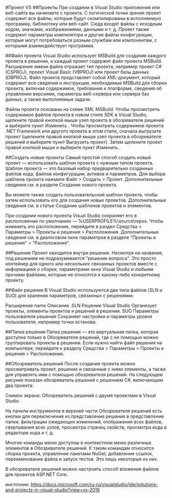 #Проект VS
##Проекты
При создании в Visual Studio приложения или веб-сайта вы начинаете с проекта.
С логической точки зрения проект содержит все файлы,
которые будут скомпилированы в исполняемую программу,
библиотеку или веб-сайт. Сюда входят файлы с исходным кодом, значками, изображениями, данными и т. д.
Проект также содержит параметры компилятора и другие файлы конфигурации, которые могут потребоваться разным службам или компонентам,
с которыми взаимодействует программа.

##Файл проекта
Visual Studio использует MSBuild для создания каждого проекта в решении, и каждый проект содержит файл проекта MSBuild.
Расширение имени файла отражает тип проекта, например проект C# (CSPROJ), проект Visual Basic (VBPROJ) или проект базы данных (DBPROJ).
Файл проекта представляет собой XML-документ, который содержит все сведения и инструкции,
необходимые MSBuild для сборки проекта, включая содержимое, требования к платформе, сведения об управлении версиями,
параметры веб-сервера или сервера баз данных, а также выполняемые задачи.

Файлы проекта основаны на схеме XML MSBuild.
Чтобы просмотреть содержимое файлов проекта в новом стиле SDK в Visual Studio,
щелкните правой кнопкой мыши узел проекта в обозревателе решений и выберите пункт Изменить <projectname>.
Чтобы просмотреть содержимое проекта .NET Framework или другого проекта в этом стиле,
сначала выгрузите проект (щелкните правой кнопкой мыши узел проекта в обозревателе решений и выберите пункт Выгрузить проект).
Затем щелкните проект правой кнопкой мыши и выберите пункт Изменить <projectname> .

##Создать новые проекты
Самый простой способ создать новый проект — использовать шаблон проекта с нужным типом проекта.
Шаблон проекта — это базовый набор предварительно созданных файлов кода, файлов конфигурации, активов и параметров.
Для выбора шаблона проекта нажмите Файл > Создать > Проект. Дополнительные сведения см. в разделе Создание нового проекта.

Вы можете также создать пользовательский шаблон проекта, чтобы затем использовать его для создания новых проектов.
Дополнительные сведения см. в статье Создание шаблонов проектов и элементов.

При создании нового проекта Visual Studio сохраняет его в расположении по умолчанию — %USERPROFILE%\source\repos.
Чтобы изменить это расположение, перейдите в раздел Средства > Параметры > Проекты и решения > Расположения.
Дополнительные сведения см. в диалоговом окне параметров в разделе "Проекты и решения" > "Расположения".

##Решения
Проект находится внутри решения. Несмотря на название, под решением не подразумевается "решение вопроса".
Это просто контейнер для одного или нескольких связанных проектов вместе с информацией о сборке,
параметрами окна Visual Studio и любыми прочими файлами, которые не относятся к какому-либо конкретному проекту.

##Файл решения
В Visual Studio используются два типа файлов (SLN и SUO) для хранения параметров, связанных с решениями:

Расширение	             name	                                 Описание
.SLN	                   Решение Visual Studio	               Организует проекты, элементы проектов и решений в решении.
SUO	                     Параметры пользователя решения	       Сохраняет настройки и параметры уровня пользователя, например точки останова.

##Папка решения
Папка решения — это виртуальная папка, которая доступна только в Обозревателе решений,
где с ее помощью можно группировать проекты в решении. Если нужно найти файл решения на компьютере,
перейдите к разделу Средства > Параметры > Проекты и решения > Расположения.

##Обозреватель решений
После создания проекта можно просматривать проект, решение и связанные с ними элементы, а также для управлять ими с помощью обозревателя решений.
 На следующем рисунке показан обозреватель решений с решением C#, включающим два проекта:

Снимок экрана: Обозреватель решений с двумя проектами в Visual Studio

На панели инструментов в верхней части Обозревателя решений есть кнопки для переключения из представления решения в представление папки,
 фильтрации ожидающих изменений, отображения всех файлов, свертывания всех узлов, просмотра страниц свойств, просмотра кода в редакторе кода и т. д.

Многие команды меню доступны в контекстном меню различных элементов в Обозревателе решений.
 К таким командам относится сборка проекта, управление пакетами NuGet, добавление ссылок, переименование файла и запуск тестов.
 Это лишь некоторые из них.

В обозревателе решений можно настроить способ вложения файлов для проектов ASP.NET Core.

инсточник: https://docs.microsoft.com/ru-ru/visualstudio/ide/solutions-and-projects-in-visual-studio?view=vs-2019
